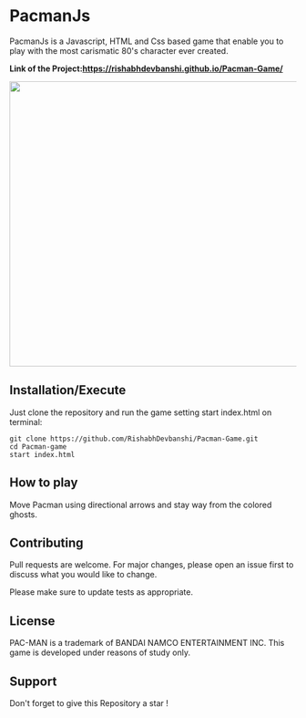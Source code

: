 # PacmanJs

PacmanJs is a Javascript, HTML and Css based game that enable you to play with the most carismatic 80's character ever created.

**Link of the Project:https://rishabhdevbanshi.github.io/Pacman-Game/**

<img src="https://github.com/bhavesh1129/Pacman-Game/blob/master/PacmanImage.PNG" width="700" height="500">

## Installation/Execute

Just clone the repository and run the game setting start index.html on terminal:


```
git clone https://github.com/RishabhDevbanshi/Pacman-Game.git
cd Pacman-game
start index.html

```

## How to play

Move Pacman using directional arrows and stay way from the colored ghosts.


## Contributing

Pull requests are welcome. For major changes, please open an issue first to discuss what you would like to change.

Please make sure to update tests as appropriate.

## License

PAC-MAN is a trademark of BANDAI NAMCO ENTERTAINMENT INC.
This game is developed under reasons of study only.

## Support
 Don't forget to give this Repository a star ! 
